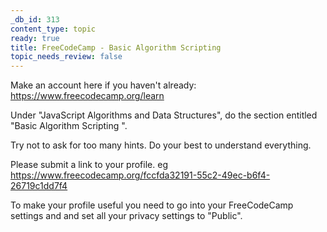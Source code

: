 ```yaml
---
_db_id: 313
content_type: topic
ready: true
title: FreeCodeCamp - Basic Algorithm Scripting
topic_needs_review: false
---
```


Make an account here if you haven't already: https://www.freecodecamp.org/learn

Under "JavaScript Algorithms and Data Structures", do the section entitled "Basic Algorithm Scripting ".

Try not to ask for too many hints. Do your best to understand everything.

Please submit a link to your profile. eg https://www.freecodecamp.org/fccfda32191-55c2-49ec-b6f4-26719c1dd7f4

To make your profile useful you need to go into your FreeCodeCamp settings and and set all your privacy settings to "Public".